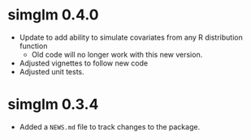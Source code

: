 # simglm 0.4.0

* Update to add ability to simulate covariates from any R distribution function
    + Old code will no longer work with this new version.
* Adjusted vignettes to follow new code
* Adjusted unit tests.

# simglm 0.3.4

* Added a `NEWS.md` file to track changes to the package.



